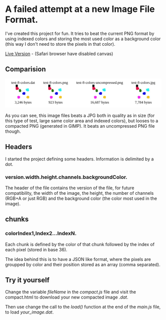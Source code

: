 # A failed attempt at a new Image File Format.

I've created this project for fun. It tries to beat the current PNG format by using indexed colors and storing the most used color as a background color (this way I don't need to store the pixels in that color).

[Live Version](https://victorribeiro.com/compactImage/) - (Safari browser have disabled canvas)

## Comparision

![comparison](imgREADME/comparison.png)

As you can see, this image files beats a JPG both in quality as in size (for this type of test, large same color area and indexed colors), but looses to a compacted PNG (generated in GIMP). It beats an uncompressed PNG file though.

## Headers

I started the project defining some headers. Information is delimited by a dot.

### version.width.height.channels.backgroundColor.

The header of the file contains the version of the file, for future compatibility, the width of the image, the height, the number of channels (RGB+A or just RGB) and the background color (the color most used in the image).

## chunks

### colorIndex1,Index2...IndexN.

Each chunk is defined by the color of that chunk followed by the index of each pixel (stored in base 36).

The idea behind this is to have a JSON like format, where the pixels are groupped by color and their position stored as an array (comma separated).

## Try it yourself

Change the variable *fileName* in the *compact.js* file and visit the compact.html to download your new compacted image *.dat*.

Then use change the call to the *load()* function at the end of the *main.js* file, to load *your_image.dat*.
